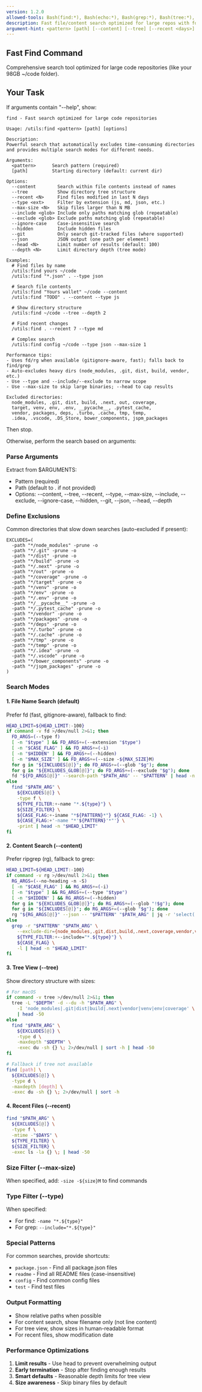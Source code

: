 ```yaml
---
version: 1.2.0
allowed-tools: Bash(find:*), Bash(echo:*), Bash(grep:*), Bash(tree:*), Bash(du:*), Bash(ls:*), Bash(head:*), Bash(stat:*), Bash(rg:*), Bash(fd:*), Bash(jq:*), Bash(awk:*), Bash(sed:*), Glob
description: Fast file/content search optimized for large repos with fd/rg fallbacks
argument-hint: <pattern> [path] [--content] [--tree] [--recent <days>] [--type <ext>] [--max-size <MB>] [--include <glob>] [--exclude <glob>] [--ignore-case] [--hidden] [--git] [--json] [--head <N>] [--depth <N>]
---
```


## Fast Find Command

Comprehensive search tool optimized for large code repositories (like your 98GB ~/code folder).

## Your Task

If arguments contain "--help", show:
```
find - Fast search optimized for large code repositories

Usage: /utils:find <pattern> [path] [options]

Description:
Powerful search that automatically excludes time-consuming directories
and provides multiple search modes for different needs.

Arguments:
  <pattern>      Search pattern (required)
  [path]         Starting directory (default: current dir)

Options:
  --content        Search within file contents instead of names
  --tree           Show directory tree structure
  --recent <N>     Find files modified in last N days
  --type <ext>     Filter by extension (js, md, json, etc.)
  --max-size <N>   Skip files larger than N MB
  --include <glob> Include only paths matching glob (repeatable)
  --exclude <glob> Exclude paths matching glob (repeatable)
  --ignore-case    Case-insensitive search
  --hidden         Include hidden files
  --git            Only search git-tracked files (where supported)
  --json           JSON output (one path per element)
  --head <N>       Limit number of results (default: 100)
  --depth <N>      Limit directory depth (tree mode)

Examples:
  # Find files by name
  /utils:find yours ~/code
  /utils:find "*.json" . --type json
  
  # Search file contents
  /utils:find "Yours wallet" ~/code --content
  /utils:find "TODO" . --content --type js
  
  # Show directory structure
  /utils:find ~/code --tree --depth 2
  
  # Find recent changes
  /utils:find . --recent 7 --type md
  
  # Complex search
  /utils:find config ~/code --type json --max-size 1

Performance tips:
- Uses fd/rg when available (gitignore-aware, fast); falls back to find/grep
- Auto-excludes heavy dirs (node_modules, .git, dist, build, vendor, etc.)
- Use --type and --include/--exclude to narrow scope
- Use --max-size to skip large binaries; --head to cap results

Excluded directories:
  node_modules, .git, dist, build, .next, out, coverage,
  target, venv, env, .env, __pycache__, .pytest_cache,
  vendor, packages, deps, .turbo, .cache, tmp, temp,
  .idea, .vscode, .DS_Store, bower_components, jspm_packages
```
Then stop.

Otherwise, perform the search based on arguments:

### Parse Arguments
Extract from $ARGUMENTS:
- Pattern (required)
- Path (default to . if not provided)
- Options: --content, --tree, --recent, --type, --max-size, --include, --exclude, --ignore-case, --hidden, --git, --json, --head, --depth

### Define Exclusions
Common directories that slow down searches (auto-excluded if present):
```
EXCLUDES=(
  -path "*/node_modules" -prune -o
  -path "*/.git" -prune -o
  -path "*/dist" -prune -o
  -path "*/build" -prune -o
  -path "*/.next" -prune -o
  -path "*/out" -prune -o
  -path "*/coverage" -prune -o
  -path "*/target" -prune -o
  -path "*/venv" -prune -o
  -path "*/env" -prune -o
  -path "*/.env" -prune -o
  -path "*/__pycache__" -prune -o
  -path "*/.pytest_cache" -prune -o
  -path "*/vendor" -prune -o
  -path "*/packages" -prune -o
  -path "*/deps" -prune -o
  -path "*/.turbo" -prune -o
  -path "*/.cache" -prune -o
  -path "*/tmp" -prune -o
  -path "*/temp" -prune -o
  -path "*/.idea" -prune -o
  -path "*/.vscode" -prune -o
  -path "*/bower_components" -prune -o
  -path "*/jspm_packages" -prune -o
)
```

### Search Modes

#### 1. File Name Search (default)
Prefer fd (fast, gitignore-aware), fallback to find:
```bash
HEAD_LIMIT=${HEAD_LIMIT:-100}
if command -v fd >/dev/null 2>&1; then
  FD_ARGS=(--type f)
  [ -n "$type" ] && FD_ARGS+=(--extension "$type")
  [ -n "$CASE_FLAG" ] && FD_ARGS+=(-i)
  [ -n "$HIDDEN" ] && FD_ARGS+=(--hidden)
  [ -n "$MAX_SIZE" ] && FD_ARGS+=(--size -${MAX_SIZE}M)
  for g in "${INCLUDES[@]}"; do FD_ARGS+=(--glob "$g"); done
  for g in "${EXCLUDES_GLOB[@]}"; do FD_ARGS+=(--exclude "$g"); done
  fd "${FD_ARGS[@]}" --search-path "$PATH_ARG" -- "$PATTERN" | head -n "$HEAD_LIMIT"
else
  find "$PATH_ARG" \
    ${EXCLUDES[@]} \
    -type f \
    ${TYPE_FILTER:+-name "*.${type}"} \
    ${SIZE_FILTER} \
    ${CASE_FLAG:+-iname "*${PATTERN}*"} ${CASE_FLAG: -1} \
    ${CASE_FLAG:+'-name "*'${PATTERN}'*"'} \
    -print | head -n "$HEAD_LIMIT"
fi
```

#### 2. Content Search (--content)
Prefer ripgrep (rg), fallback to grep:
```bash
HEAD_LIMIT=${HEAD_LIMIT:-100}
if command -v rg >/dev/null 2>&1; then
  RG_ARGS=(--no-heading -n -S)
  [ -n "$CASE_FLAG" ] && RG_ARGS+=(-i)
  [ -n "$type" ] && RG_ARGS+=(--type "$type")
  [ -n "$HIDDEN" ] && RG_ARGS+=(--hidden)
  for g in "${EXCLUDES_GLOB[@]}"; do RG_ARGS+=(--glob "!$g"); done
  for g in "${INCLUDES[@]}"; do RG_ARGS+=(--glob "$g"); done
  rg "${RG_ARGS[@]}" --json -- "$PATTERN" "$PATH_ARG" | jq -r 'select(.type=="match") | .data.path.text' | head -n "$HEAD_LIMIT"
else
  grep -r "$PATTERN" "$PATH_ARG" \
    --exclude-dir={node_modules,.git,dist,build,.next,coverage,vendor,venv,env,.env,__pycache__,.pytest_cache,.turbo,.cache,tmp,temp} \
    ${TYPE_FILTER:+--include="*.${type}"} \
    ${CASE_FLAG} \
    -l | head -n "$HEAD_LIMIT"
fi
```

#### 3. Tree View (--tree)
Show directory structure with sizes:
```bash
# For macOS
if command -v tree >/dev/null 2>&1; then
  tree -L "$DEPTH" -d --du -h "$PATH_ARG" \
    -I 'node_modules|.git|dist|build|.next|vendor|venv|env|coverage' \
    | head -50
else
  find "$PATH_ARG" \
    ${EXCLUDES[@]} \
    -type d \
    -maxdepth "$DEPTH" \
    -exec du -sh {} \; 2>/dev/null | sort -h | head -50
fi

# Fallback if tree not available
find [path] \
  ${EXCLUDES[@]} \
  -type d \
  -maxdepth [depth] \
  -exec du -sh {} \; 2>/dev/null | sort -h
```

#### 4. Recent Files (--recent)
```bash
find "$PATH_ARG" \
  ${EXCLUDES[@]} \
  -type f \
  -mtime -"$DAYS" \
  ${TYPE_FILTER} \
  ${SIZE_FILTER} \
  -exec ls -la {} \; | head -50
```

### Size Filter (--max-size)
When specified, add: `-size -${size}M` to find commands

### Type Filter (--type)
When specified:
- For find: `-name "*.${type}"`
- For grep: `--include="*.${type}"`

### Special Patterns

For common searches, provide shortcuts:
- `package.json` - Find all package.json files
- `readme` - Find all README files (case-insensitive)
- `config` - Find common config files
- `test` - Find test files

### Output Formatting

- Show relative paths when possible
- For content search, show filename only (not line content)
- For tree view, show sizes in human-readable format
- For recent files, show modification date

### Performance Optimizations

1. **Limit results** - Use head to prevent overwhelming output
2. **Early termination** - Stop after finding enough results
3. **Smart defaults** - Reasonable depth limits for tree view
4. **Size awareness** - Skip binary files by default